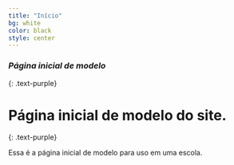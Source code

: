 ```yaml
---
title: "Início"
bg: white
color: black
style: center
---
```


### *Página inicial de modelo*
{: .text-purple}
	
<span class="fa-stack subtlecircle" style="font-size:100px; background:rgba(255,166,0,0.1)">
  <i class="fa fa-circle fa-stack-2x text-white"></i>
  <i class="fa fa-school fa-stack-1x text-orange"></i>
</span>

# Página inicial de modelo do site.
{: .text-purple}


Essa é a página inicial de modelo para uso em uma escola.


